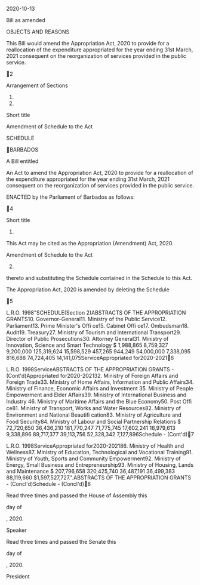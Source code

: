 2020-10-13

Bill as amended

OBJECTS AND REASONS

This  Bill  would  amend  the  Appropriation  Act,  2020  to  provide  for  a
reallocation of the expenditure appropriated for the year ending 31st March, 2021
consequent on the reorganization of services provided in the public service.

2

Arrangement of Sections

1.

2.

Short title

Amendment of Schedule to the Act

SCHEDULE

BARBADOS

A Bill entitled

An Act to amend the Appropriation Act, 2020 to provide for a reallocation
of  the  expenditure  appropriated  for  the  year  ending  31st  March,  2021
consequent on the reorganization of services provided in the public service.

ENACTED by the Parliament of Barbados as follows:

4

Short title

1.

This Act may be cited as the Appropriation (Amendment) Act, 2020.

Amendment of Schedule to the Act

2.
thereto and substituting the Schedule contained in the Schedule to this Act.

The Appropriation Act, 2020 is amended by deleting the Schedule

5

 L.R.O. 1998"SCHEDULE(Section 2)ABSTRACTS OF THE APPROPRIATION GRANTS10. Governor-General11. Ministry of the Public Service12. Parliament13. Prime Minister's Ofﬁ ce15. Cabinet Ofﬁ ce17. Ombudsman18. Audit19. Treasury27. Ministry of Tourism and International Transport29. Director of Public Prosecutions30. Attorney General31. Ministry of Innovation, Science and Smart  Technology $   1,988,865   8,759,327   9,200,000 125,319,624  15,598,529    457,265    944,249  54,000,000   7,338,095    816,688  74,724,405  14,141,075ServiceAppropriated for2020-20216

 L.R.O. 1998ServiceABSTRACTS OF THE APPROPRIATION GRANTS - (Cont'd)Appropriated for2020-202132. Ministry of Foreign Affairs and Foreign Trade33. Ministry of Home Affairs, Information and Public Affairs34. Ministry of Finance, Economic Affairs and Investment 35. Ministry of People Empowerment and Elder Affairs39. Ministry of International Business and Industry 46. Ministry of Maritime Affairs and the Blue Economy50. Post Ofﬁ ce81. Ministry of Transport, Works and Water Resources82. Ministry of Environment and National Beautiﬁ cation83. Ministry of Agriculture and Food Security84. Ministry of Labour and Social Partnership Relations $  72,720,650  36,436,210 181,770,247  71,775,745  17,602,241  16,979,613   9,338,896  89,717,377  39,113,756  52,328,342   7,127,896Schedule - (Cont'd)7

 L.R.O. 1998ServiceAppropriated for2020-202186. Ministry of Health and Wellness87. Ministry of Education, Technological and Vocational Training91. Ministry of Youth, Sports and Community Empowerment92. Ministry of Energy, Small Business and Entrepreneurship93. Ministry of Housing, Lands and Maintenance $ 207,796,658 320,425,740  36,487,191  36,499,383  88,119,660 $1,597,527,727.".ABSTRACTS OF THE APPROPRIATION GRANTS - (Concl'd)Schedule - (Concl'd)8

Read three times and passed the House of Assembly this

day of

, 2020.

Speaker

Read three times and passed the Senate this

day of

, 2020.

President

